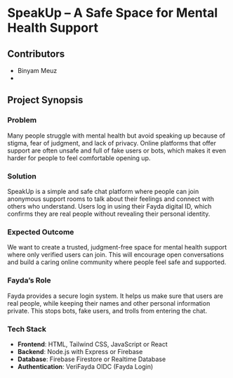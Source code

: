 # SpeakUp – A Safe Space for Mental Health Support

## Contributors
- Binyam Meuz
- 

## Project Synopsis

### Problem
Many people struggle with mental health but avoid speaking up because of stigma, fear of judgment, and lack of privacy. Online platforms that offer support are often unsafe and full of fake users or bots, which makes it even harder for people to feel comfortable opening up.

### Solution
SpeakUp is a simple and safe chat platform where people can join anonymous support rooms to talk about their feelings and connect with others who understand. Users log in using their Fayda digital ID, which confirms they are real people without revealing their personal identity.

### Expected Outcome
We want to create a trusted, judgment-free space for mental health support where only verified users can join. This will encourage open conversations and build a caring online community where people feel safe and supported.

### Fayda’s Role
Fayda provides a secure login system. It helps us make sure that users are real people, while keeping their names and other personal information private. This stops bots, fake users, and trolls from entering the chat.

### Tech Stack
- **Frontend**: HTML, Tailwind CSS, JavaScript or React
- **Backend**: Node.js with Express or Firebase
- **Database**: Firebase Firestore or Realtime Database
- **Authentication**: VeriFayda OIDC (Fayda Login)
